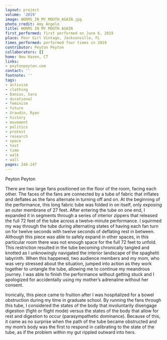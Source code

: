 ```yaml
---
layout: project
volume: '2019'
image: WORMS_IN_MY_MOUTH_AGAIN.jpg
photo_credit: Amy Angelo
title: WORMS IN MY MOUTH AGAIN
first_performed: first performed on June 6, 2019
place: Poor Girl Vintage, Jacksonville, FL
times_performed: performed four times in 2019
contributor: Peyton Peyton
collaborators: []
home: New Haven, CT
links:
- peytonpeyton.com
contact: ''
footnote: ''
tags:
- activism
- clothing
- Danius, Sara
- durational
- feminism
- future
- Graudin, Ryan
- history
- movement
- politics
- protest
- research
- space
- text
- time
- walk
- wall
pages: 246-247
---
```



Peyton Peyton

There are two large fans positioned on the floor of the room, facing each other. The faces of the fans are connected by a tube of fabric that inflates and deflates as the fans alternate in turning off and on. At the beginning of the performance, this long fabric tube was folded in on itself, only exposing an outer membrane of 27 feet. After entering the tube on one end, I expanded it in segments through a series of interior zippers that released the full 72 feet of the tube across a twelve-minute performance. I squirmed my way through the tube during alternating states of having each fan turn on for twelve seconds with twelve seconds of deflating rest in between. Although this piece was able to safely expand in other spaces, in this particular room there was not enough space for the full 72 feet to unfold. This restriction resulted in the tube becoming chronically tangled and knotted as I unknowingly navigated the interior landscape of the spaghetti labyrinth. When this happened, two audience members and my mom, who was very stressed about the situation, jumped into action as they work together to untangle the tube, allowing me to continue my meandrous journey. I was able to finish the performance without getting stuck and I apologized for accidentally using my mother’s adrenaline without her consent.

Ironically, this piece came to fruition after I was hospitalized for a bowel obstruction during my time in graduate school. By running the fans through this tube, I considered the states of the body that involuntarily disengage digestion (fight or flight mode) versus the states of the body that allow for rest and digestion to occur (parasympathetic dominance). Because of this, it came as no surprise when the path of the tube became obstructed and my mom’s body was the first to respond in calibrating to the state of the tube, as if the problem within my gut rippled outward into hers.

